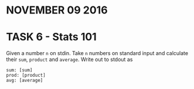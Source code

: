 # NOVEMBER 09 2016

# TASK 6 - Stats 101

Given a number `n` on stdin. Take `n` numbers on standard input and calculate their `sum`, `product` and `average`. Write out to stdout as 
```
sum: [sum]
prod: [product]
avg: [average]
```